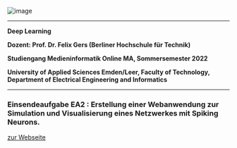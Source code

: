 ![image](https://user-images.githubusercontent.com/32162305/150810942-99672aac-99af-47ea-849b-ba263fae0c3f.png)

---

**Deep Learning**

**Dozent: Prof. Dr. Felix Gers (Berliner Hochschule für Technik)**

**Studiengang Medieninformatik Online MA, Sommersemester 2022**

**University of Applied Sciences Emden/Leer, Faculty of Technology, Department of Electrical Engineering and Informatics**

---

### Einsendeaufgabe EA2 : Erstellung einer Webanwendung zur Simulation und Visualisierung eines Netzwerkes mit Spiking Neurons.

[zur Webseite](https://deep-learning.ckitte.de/ea2/)
